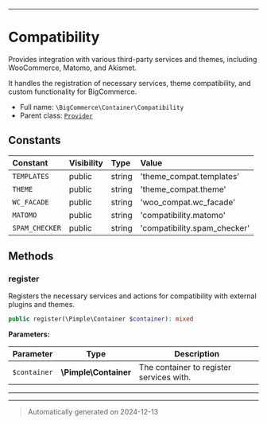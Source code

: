 ***

# Compatibility

Provides integration with various third-party services and themes, including WooCommerce, Matomo, and Akismet.

It handles the registration of necessary services, theme compatibility, and custom functionality for BigCommerce.

* Full name: `\BigCommerce\Container\Compatibility`
* Parent class: [`Provider`](./classes/BigCommerce/Container/Provider.md)


## Constants

| Constant | Visibility | Type | Value |
|:---------|:-----------|:-----|:------|
|`TEMPLATES`|public|string|&#039;theme_compat.templates&#039;|
|`THEME`|public|string|&#039;theme_compat.theme&#039;|
|`WC_FACADE`|public|string|&#039;woo_compat.wc_facade&#039;|
|`MATOMO`|public|string|&#039;compatibility.matomo&#039;|
|`SPAM_CHECKER`|public|string|&#039;compatibility.spam_checker&#039;|


## Methods


### register

Registers the necessary services and actions for compatibility with external plugins and themes.

```php
public register(\Pimple\Container $container): mixed
```








**Parameters:**

| Parameter | Type | Description |
|-----------|------|-------------|
| `$container` | **\Pimple\Container** | The container to register services with. |





***


***
> Automatically generated on 2024-12-13
